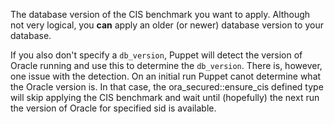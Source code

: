 The database version of the CIS benchmark you want to apply. Although not very logical, you **can** apply an older (or newer) database version to your database.

If you also don't specify a `db_version`, Puppet will detect the version of Oracle running and use this to determine the `db_version`. There is, however, one issue with the detection. On an initial run Puppet canot determine what the Oracle version is. In that case, the ora_secured::ensure_cis defined type will skip applying the CIS benchmark and wait until (hopefully) the next run the version of Oracle for specified sid is available.

